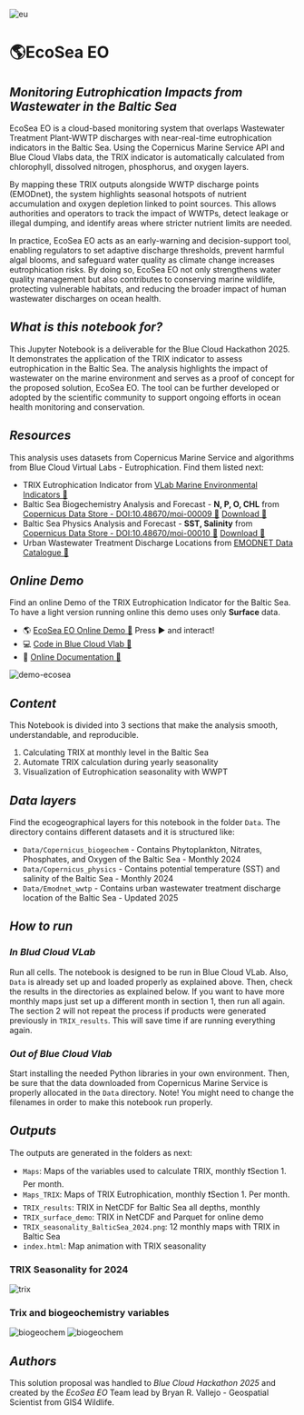 ![eu](png/ecosea_banner.png)

# 🌎**EcoSea EO**
## *Monitoring Eutrophication Impacts from Wastewater in the Baltic Sea*

EcoSea EO is a cloud-based monitoring system that overlaps Wastewater Treatment Plant-WWTP discharges with near-real-time eutrophication indicators in the Baltic Sea. Using the Copernicus Marine Service API and Blue Cloud Vlabs data, the TRIX indicator is automatically calculated from chlorophyll, dissolved nitrogen, phosphorus, and oxygen layers.

By mapping these TRIX outputs alongside WWTP discharge points (EMODnet), the system highlights seasonal hotspots of nutrient accumulation and oxygen depletion linked to point sources. This allows authorities and operators to track the impact of WWTPs, detect leakage or illegal dumping, and identify areas where stricter nutrient limits are needed.

In practice, EcoSea EO acts as an early-warning and decision-support tool, enabling regulators to set adaptive discharge thresholds, prevent harmful algal blooms, and safeguard water quality as climate change increases eutrophication risks. By doing so, EcoSea EO not only strengthens water quality management but also contributes to conserving marine wildlife, protecting vulnerable habitats, and reducing the broader impact of human wastewater discharges on ocean health.

## *What is this notebook for?*

This Jupyter Notebook is a deliverable for the Blue Cloud Hackathon 2025. It demonstrates the application of the TRIX indicator to assess eutrophication in the Baltic Sea. The analysis highlights the impact of wastewater on the marine environment and serves as a proof of concept for the proposed solution, EcoSea EO. The tool can be further developed or adopted by the scientific community to support ongoing efforts in ocean health monitoring and conservation.

## *Resources*

This analysis uses datasets from Copernicus Marine Service and algorithms from Blue Cloud Virtual Labs - Eutrophication. Find them listed next:

- TRIX Eutrophication Indicator from [VLab Marine Environmental Indicators 🔗](https://blue-cloud.org/virtual-labs/marine-environmental-indicators)
- Baltic Sea Biogechemistry Analysis and Forecast - **N, P, O, CHL** from [Copernicus Data Store - DOI:10.48670/moi-00009 🔗](https://data.marine.copernicus.eu/product/BALTICSEA_ANALYSISFORECAST_BGC_003_007/description) [Download 🔗](https://data.marine.copernicus.eu/product/BALTICSEA_ANALYSISFORECAST_BGC_003_007/files?subdataset=cmems_mod_bal_bgc_anfc_P1M-m_202411&path=BALTICSEA_ANALYSISFORECAST_BGC_003_007%2Fcmems_mod_bal_bgc_anfc_P1M-m_202411%2F2024%2F)
- Baltic Sea Physics Analysis and Forecast - **SST, Salinity** from [Copernicus Data Store - DOI:10.48670/moi-00010 🔗](https://data.marine.copernicus.eu/product/BALTICSEA_ANALYSISFORECAST_PHY_003_006/description) [Download 🔗](https://data.marine.copernicus.eu/product/BALTICSEA_ANALYSISFORECAST_PHY_003_006/files?subdataset=cmems_mod_bal_phy_anfc_P1M-m_202311&path=BALTICSEA_ANALYSISFORECAST_PHY_003_006%2Fcmems_mod_bal_phy_anfc_P1M-m_202311%2F2024%2F)
- Urban Wastewater Treatment Discharge Locations from [EMODNET Data Catalogue 🔗](https://emodnet.ec.europa.eu/geonetwork/srv/api/records/0bd23b5e-b288-4273-b8b7-d073538ada52) 

## *Online Demo*

Find an online Demo of the TRIX Eutrophication Indicator for the Baltic Sea. To have a light version running online this demo uses only **Surface** data.


- 🌎 [EcoSea EO Online Demo 🔗](https://gis4-wildlife.github.io/EcoSeaEO) Press ▶️ and interact!
- 💻 [Code in Blue Cloud Vlab 🔗](https://data.d4science.net/qZ7E9)
- 📝 [Online Documentation 🔗](https://github.com/gis4-wildlife/EcoSeaEO) 

![demo-ecosea](png/demo-trix-ecosea.gif) 

## *Content*

This Notebook is divided into 3 sections that make the analysis smooth, understandable, and reproducible.

1. Calculating TRIX at monthly level in the Baltic Sea
2. Automate TRIX calculation during yearly seasonality
3. Visualization of Eutrophication seasonality with WWPT

## *Data layers*

Find the ecogeographical layers for this notebook in the folder ``Data``. The directory contains different datasets and it is structured like:

- ``Data/Copernicus_biogeochem`` - Contains Phytoplankton, Nitrates, Phosphates, and Oxygen of the Baltic Sea - Monthly 2024
- ``Data/Copernicus_physics`` - Contains potential temperature (SST) and salinity of the Baltic Sea - Monthly 2024
- ``Data/Emodnet_wwtp`` - Contains urban wastewater treatment discharge location of the Baltic Sea - Updated 2025

## *How to run*

### *In Blud Cloud VLab*

Run all cells. The notebook is designed to be run in Blue Cloud VLab. Also, ``Data`` is already set up and loaded properly as explained above. Then, check the results in the directories as explained below. If you want to have more monthly maps just set up a different month in section 1, then run all again. The section 2 will not repeat the process if products were generated previously in ``TRIX_results``. This will save time if are running everything again.

### *Out of Blue Cloud Vlab*
Start installing the needed Python libraries in your own environment. Then, be sure that the data downloaded from Copernicus Marine Service is properly allocated in the ``Data`` directory. Note! You might need to change the filenames in order to make this notebook run properly.


## *Outputs*

The outputs are generated in the folders as next:

- ``Maps``: Maps of the variables used to calculate TRIX, monthly ❗Section 1. Per month.
- ``Maps_TRIX``: Maps of TRIX Eutrophication, monthly ❗Section 1. Per month.
- ``TRIX_results``: TRIX in NetCDF for Baltic Sea all depths, monthly
- ``TRIX_surface_demo``: TRIX in NetCDF and Parquet for online demo
- ``TRIX_seasonality_BalticSea_2024.png``: 12 monthly maps with TRIX in Baltic Sea
- ``index.html``: Map animation with TRIX seasonality

### TRIX Seasonality for 2024
![trix](png/TRIX_seasonality_BalticSea_2024.png)

### Trix and biogeochemistry variables

![biogeochem](png/TRIX_Eutrophication_BalticSea_202403.png)
![biogeochem](png/Variables_Biogeochem_BalticSea_202403.png)


## *Authors*

This solution proposal was handled to *Blue Cloud Hackathon 2025* and created by the *EcoSea EO* Team lead by Bryan R. Vallejo - Geospatial Scientist from GIS4 Wildlife.

